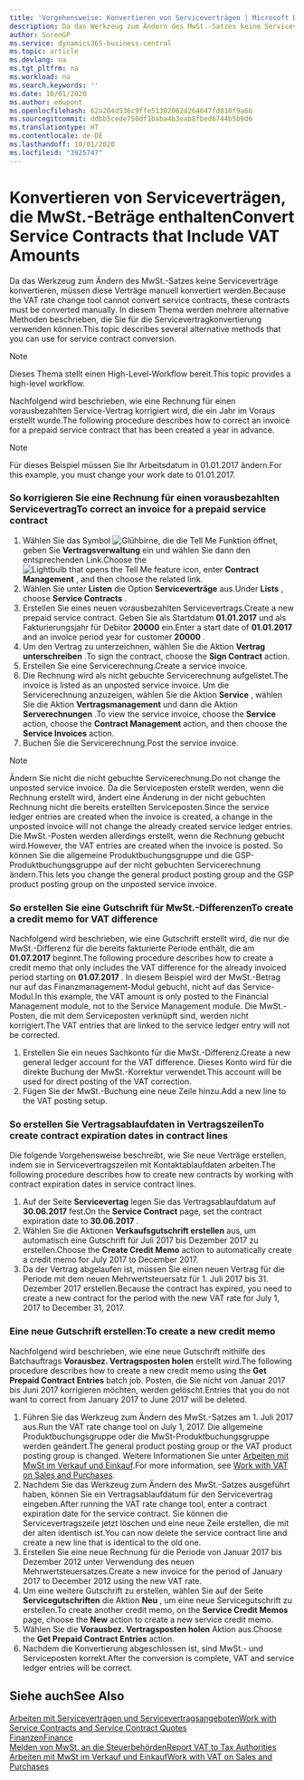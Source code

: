 ```yaml
---
title: 'Vorgehensweise: Konvertieren von Serviceverträgen | Microsoft Docs'
description: Da das Werkzeug zum Ändern des MwSt.-Satzes keine Serviceverträge konvertieren, müssen diese Verträge manuell konvertiert werden. In diesem Thema werden mehrere alternative Methoden beschrieben, die Sie für die Servicevertragkonvertierung verwenden können.
author: SorenGP
ms.service: dynamics365-business-central
ms.topic: article
ms.devlang: na
ms.tgt_pltfrm: na
ms.workload: na
ms.search.keywords: ''
ms.date: 10/01/2020
ms.author: edupont
ms.openlocfilehash: 62a284d536c9ffe51302062d264647fd818f9a6b
ms.sourcegitcommit: ddbb5cede750df1baba4b3eab8fbed6744b5b9d6
ms.translationtype: HT
ms.contentlocale: de-DE
ms.lasthandoff: 10/01/2020
ms.locfileid: "3925747"
---
```

# <a name="convert-service-contracts-that-include-vat-amounts"></a><span data-ttu-id="9cb8a-104">Konvertieren von Serviceverträgen, die MwSt.-Beträge enthalten</span><span class="sxs-lookup"><span data-stu-id="9cb8a-104">Convert Service Contracts that Include VAT Amounts</span></span>
<span data-ttu-id="9cb8a-105">Da das Werkzeug zum Ändern des MwSt.-Satzes keine Serviceverträge konvertieren, müssen diese Verträge manuell konvertiert werden.</span><span class="sxs-lookup"><span data-stu-id="9cb8a-105">Because the VAT rate change tool cannot convert service contracts, these contracts must be converted manually.</span></span> <span data-ttu-id="9cb8a-106">In diesem Thema werden mehrere alternative Methoden beschrieben, die Sie für die Servicevertragkonvertierung verwenden können.</span><span class="sxs-lookup"><span data-stu-id="9cb8a-106">This topic describes several alternative methods that you can use for service contract conversion.</span></span>  

> [!NOTE]  
>  <span data-ttu-id="9cb8a-107">Dieses Thema stellt einen High-Level-Workflow bereit.</span><span class="sxs-lookup"><span data-stu-id="9cb8a-107">This topic provides a high-level workflow.</span></span>  

 <span data-ttu-id="9cb8a-108">Nachfolgend wird beschrieben, wie eine Rechnung für einen vorausbezahlten Service-Vertrag korrigiert wird, die ein Jahr im Voraus erstellt wurde.</span><span class="sxs-lookup"><span data-stu-id="9cb8a-108">The following procedure describes how to correct an invoice for a prepaid service contract that has been created a year in advance.</span></span>  

> [!NOTE]  
>  <span data-ttu-id="9cb8a-109">Für dieses Beispiel müssen Sie Ihr Arbeitsdatum in 01.01.2017 ändern.</span><span class="sxs-lookup"><span data-stu-id="9cb8a-109">For this example, you must change your work date to 01.01.2017.</span></span>  

### <a name="to-correct-an-invoice-for-a-prepaid-service-contract"></a><span data-ttu-id="9cb8a-110">So korrigieren Sie eine Rechnung für einen vorausbezahlten Servicevertrag</span><span class="sxs-lookup"><span data-stu-id="9cb8a-110">To correct an invoice for a prepaid service contract</span></span>  
1. <span data-ttu-id="9cb8a-111">Wählen Sie das Symbol ![Glühbirne, die die Tell Me Funktion öffnet](media/ui-search/search_small.png "Was möchten Sie tun?"), geben Sie **Vertragsverwaltung** ein und wählen Sie dann den entsprechenden Link.</span><span class="sxs-lookup"><span data-stu-id="9cb8a-111">Choose the ![Lightbulb that opens the Tell Me feature](media/ui-search/search_small.png "Tell me what you want to do") icon, enter **Contract Management** , and then choose the related link.</span></span>  
2. <span data-ttu-id="9cb8a-112">Wählen Sie unter **Listen** die Option **Serviceverträge** aus.</span><span class="sxs-lookup"><span data-stu-id="9cb8a-112">Under **Lists** , choose **Service Contracts** .</span></span>  
3. <span data-ttu-id="9cb8a-113">Erstellen Sie eines neuen vorausbezahlten Servicevertrags.</span><span class="sxs-lookup"><span data-stu-id="9cb8a-113">Create a new prepaid service contract.</span></span> <span data-ttu-id="9cb8a-114">Geben Sie als Startdatum **01.01.2017** und als Fakturierungsjahr für Debitor **20000** ein.</span><span class="sxs-lookup"><span data-stu-id="9cb8a-114">Enter a start date of **01.01.2017** and an invoice period year for customer **20000** .</span></span>  
4. <span data-ttu-id="9cb8a-115">Um den Vertrag zu unterzeichnen, wählen Sie die Aktion **Vertrag unterschreiben** .</span><span class="sxs-lookup"><span data-stu-id="9cb8a-115">To sign the contract, choose the **Sign Contract** action.</span></span>  
5. <span data-ttu-id="9cb8a-116">Erstellen Sie eine Servicerechnung.</span><span class="sxs-lookup"><span data-stu-id="9cb8a-116">Create a service invoice.</span></span>
6. <span data-ttu-id="9cb8a-117">Die Rechnung wird als nicht gebuchte Servicerechnung aufgelistet.</span><span class="sxs-lookup"><span data-stu-id="9cb8a-117">The invoice is listed as an unposted service invoice.</span></span> <span data-ttu-id="9cb8a-118">Um die Servicerechnung anzuzeigen, wählen Sie die Aktion **Service** , wählen Sie die Aktion **Vertragsmanagement** und dann die Aktion **Serverechnungen** .</span><span class="sxs-lookup"><span data-stu-id="9cb8a-118">To view the service invoice, choose the **Service** action, choose the **Contract Management** action, and then choose the **Service Invoices** action.</span></span>  
7. <span data-ttu-id="9cb8a-119">Buchen Sie die Servicerechnung.</span><span class="sxs-lookup"><span data-stu-id="9cb8a-119">Post the service invoice.</span></span>  

> [!NOTE]  
>  <span data-ttu-id="9cb8a-120">Ändern Sie nicht die nicht gebuchte Servicerechnung.</span><span class="sxs-lookup"><span data-stu-id="9cb8a-120">Do not change the unposted service invoice.</span></span> <span data-ttu-id="9cb8a-121">Da die Serviceposten erstellt werden, wenn die Rechnung erstellt wird, ändert eine Änderung in der nicht gebuchten Rechnung nicht die bereits erstellten Serviceposten.</span><span class="sxs-lookup"><span data-stu-id="9cb8a-121">Since the service ledger entries are created when the invoice is created, a change in the unposted invoice will not change the already created service ledger entries.</span></span> <span data-ttu-id="9cb8a-122">Die MwSt.-Posten werden allerdings erstellt, wenn die Rechnung gebucht wird.</span><span class="sxs-lookup"><span data-stu-id="9cb8a-122">However, the VAT entries are created when the invoice is posted.</span></span> <span data-ttu-id="9cb8a-123">So können Sie die allgemeine Produktbuchungsgruppe und die GSP-Produktbuchungsgruppe auf der nicht gebuchten Servicerechnung ändern.</span><span class="sxs-lookup"><span data-stu-id="9cb8a-123">This lets you change the general product posting group and the GSP product posting group on the unposted service invoice.</span></span>  

### <a name="to-create-a-credit-memo-for-vat-difference"></a><span data-ttu-id="9cb8a-124">So erstellen Sie eine Gutschrift für MwSt.-Differenzen</span><span class="sxs-lookup"><span data-stu-id="9cb8a-124">To create a credit memo for VAT difference</span></span>  
<span data-ttu-id="9cb8a-125">Nachfolgend wird beschrieben, wie eine Gutschrift erstellt wird, die nur die MwSt.-Differenz für die bereits fakturierte Periode enthält, die am **01.07.2017** beginnt.</span><span class="sxs-lookup"><span data-stu-id="9cb8a-125">The following procedure describes how to create a credit memo that only includes the VAT difference for the already invoiced period starting on **01.07.2017** .</span></span> <span data-ttu-id="9cb8a-126">In diesem Beispiel wird der MwSt.-Betrag nur auf das Finanzmanagement-Modul gebucht, nicht auf das Service-Modul.</span><span class="sxs-lookup"><span data-stu-id="9cb8a-126">In this example, the VAT amount is only posted to the Financial Management module, not to the Service Management module.</span></span> <span data-ttu-id="9cb8a-127">Die MwSt.-Posten, die mit dem Serviceposten verknüpft sind, werden nicht korrigiert.</span><span class="sxs-lookup"><span data-stu-id="9cb8a-127">The VAT entries that are linked to the service ledger entry will not be corrected.</span></span>  

1. <span data-ttu-id="9cb8a-128">Erstellen Sie ein neues Sachkonto für die MwSt.-Differenz.</span><span class="sxs-lookup"><span data-stu-id="9cb8a-128">Create a new general ledger account for the VAT difference.</span></span> <span data-ttu-id="9cb8a-129">Dieses Konto wird für die direkte Buchung der MwSt.-Korrektur verwendet.</span><span class="sxs-lookup"><span data-stu-id="9cb8a-129">This account will be used for direct posting of the VAT correction.</span></span>  
2. <span data-ttu-id="9cb8a-130">Fügen Sie der MwSt.-Buchung eine neue Zeile hinzu.</span><span class="sxs-lookup"><span data-stu-id="9cb8a-130">Add a new line to the VAT posting setup.</span></span>  

### <a name="to-create-contract-expiration-dates-in-contract-lines"></a><span data-ttu-id="9cb8a-131">So erstellen Sie Vertragsablaufdaten in Vertragszeilen</span><span class="sxs-lookup"><span data-stu-id="9cb8a-131">To create contract expiration dates in contract lines</span></span>  
<span data-ttu-id="9cb8a-132">Die folgende Vorgehensweise beschreibt, wie Sie neue Verträge erstellen, indem sie in Servicevertragszeilen mit Kontaktablaufdaten arbeiten.</span><span class="sxs-lookup"><span data-stu-id="9cb8a-132">The following procedure describes how to create new contracts by working with contract expiration dates in service contract lines.</span></span>  

1. <span data-ttu-id="9cb8a-133">Auf der Seite **Servicevertag** legen Sie das Vertragsablaufdatum auf **30.06.2017** fest.</span><span class="sxs-lookup"><span data-stu-id="9cb8a-133">On the **Service Contract** page, set the contract expiration date to **30.06.2017** .</span></span>  
2. <span data-ttu-id="9cb8a-134">Wählen Sie die Aktionen **Verkaufsgutschrift erstellen** aus, um automatisch eine Gutschrift für Juli 2017 bis Dezember 2017 zu erstellen.</span><span class="sxs-lookup"><span data-stu-id="9cb8a-134">Choose the **Create Credit Memo** action to automatically create a credit memo for July 2017 to December 2017.</span></span>  
3. <span data-ttu-id="9cb8a-135">Da der Vertrag abgelaufen ist, müssen Sie einen neuen Vertrag für die Periode mit dem neuen Mehrwertsteuersatz für 1. Juli 2017 bis 31. Dezember 2017 erstellen.</span><span class="sxs-lookup"><span data-stu-id="9cb8a-135">Because the contract has expired, you need to create a new contract for the period with the new VAT rate for July 1, 2017 to December 31, 2017.</span></span>  

### <a name="to-create-a-new-credit-memo"></a><span data-ttu-id="9cb8a-136">Eine neue Gutschrift erstellen:</span><span class="sxs-lookup"><span data-stu-id="9cb8a-136">To create a new credit memo</span></span>  
<span data-ttu-id="9cb8a-137">Nachfolgend wird beschrieben, wie eine neue Gutschrift mithilfe des Batchauftrags **Vorausbez. Vertragsposten holen** erstellt wird.</span><span class="sxs-lookup"><span data-stu-id="9cb8a-137">The following procedure describes how to create a new credit memo using the **Get Prepaid Contract Entries** batch job.</span></span> <span data-ttu-id="9cb8a-138">Posten, die Sie nicht von Januar 2017 bis Juni 2017 korrigieren möchten, werden gelöscht.</span><span class="sxs-lookup"><span data-stu-id="9cb8a-138">Entries that you do not want to correct from January 2017 to June 2017 will be deleted.</span></span>  

1. <span data-ttu-id="9cb8a-139">Führen Sie das Werkzeug zum Ändern des MwSt.-Satzes am 1. Juli 2017 aus.</span><span class="sxs-lookup"><span data-stu-id="9cb8a-139">Run the VAT rate change tool on July 1, 2017.</span></span> <span data-ttu-id="9cb8a-140">Die allgemeine Produktbuchungsgruppe oder die MwSt-Produktbuchungsgruppe werden geändert.</span><span class="sxs-lookup"><span data-stu-id="9cb8a-140">The general product posting group or the VAT product posting group is changed.</span></span> <span data-ttu-id="9cb8a-141">Weitere Informationen Sie unter [Arbeiten mit MwSt im Verkauf und Einkauf](finance-work-with-vat.md).</span><span class="sxs-lookup"><span data-stu-id="9cb8a-141">For more information, see [Work with VAT on Sales and Purchases](finance-work-with-vat.md).</span></span>  
2. <span data-ttu-id="9cb8a-142">Nachdem Sie das Werkzeug zum Ändern des MwSt.-Satzes ausgeführt haben, können Sie ein Vertragsablaufdatum für den Servicevertrag eingeben.</span><span class="sxs-lookup"><span data-stu-id="9cb8a-142">After running the VAT rate change tool, enter a contract expiration date for the service contract.</span></span> <span data-ttu-id="9cb8a-143">Sie können die Servicevertragszeile jetzt löschen und eine neue Zeile erstellen, die mit der alten identisch ist.</span><span class="sxs-lookup"><span data-stu-id="9cb8a-143">You can now delete the service contract line and create a new line that is identical to the old one.</span></span>  
3. <span data-ttu-id="9cb8a-144">Erstellen Sie eine neue Rechnung für die Periode von Januar 2017 bis Dezember 2012 unter Verwendung des neuen Mehrwertsteuersatzes.</span><span class="sxs-lookup"><span data-stu-id="9cb8a-144">Create a new invoice for the period of January 2017 to December 2012 using the new VAT rate.</span></span>  
4. <span data-ttu-id="9cb8a-145">Um eine weitere Gutschrift zu erstellen, wählen Sie auf der Seite **Servicegutschriften** die Aktion **Neu** , um eine neue Servicegutschrift zu erstellen.</span><span class="sxs-lookup"><span data-stu-id="9cb8a-145">To create another credit memo, on the **Service Credit Memos** page, choose the **New** action to create a new service credit memo.</span></span>  
5. <span data-ttu-id="9cb8a-146">Wählen Sie die **Vorausbez. Vertragsposten holen** Aktion aus.</span><span class="sxs-lookup"><span data-stu-id="9cb8a-146">Choose the **Get Prepaid Contract Entries** action.</span></span>  
6. <span data-ttu-id="9cb8a-147">Nachdem die Konvertierung abgeschlossen ist, sind MwSt.- und Serviceposten korrekt.</span><span class="sxs-lookup"><span data-stu-id="9cb8a-147">After the conversion is complete, VAT and service ledger entries will be correct.</span></span>  

## <a name="see-also"></a><span data-ttu-id="9cb8a-148">Siehe auch</span><span class="sxs-lookup"><span data-stu-id="9cb8a-148">See Also</span></span>  
[<span data-ttu-id="9cb8a-149">Arbeiten mit Serviceverträgen und Servicevertragsangeboten</span><span class="sxs-lookup"><span data-stu-id="9cb8a-149">Work with Service Contracts and Service Contract Quotes</span></span>](service-how-to-create-service-contracts-and-service-contract-quotes.md)  
[<span data-ttu-id="9cb8a-150">Finanzen</span><span class="sxs-lookup"><span data-stu-id="9cb8a-150">Finance</span></span>](finance.md)  
[<span data-ttu-id="9cb8a-151">Melden von MwSt. an die Steuerbehörden</span><span class="sxs-lookup"><span data-stu-id="9cb8a-151">Report VAT to Tax Authorities</span></span>](finance-how-report-vat.md)  
[<span data-ttu-id="9cb8a-152">Arbeiten mit MwSt im Verkauf und Einkauf</span><span class="sxs-lookup"><span data-stu-id="9cb8a-152">Work with VAT on Sales and Purchases</span></span>](finance-work-with-vat.md)  
